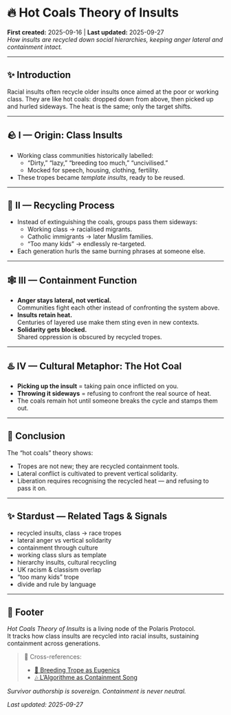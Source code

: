 # 🔥 Hot Coals Theory of Insults  
**First created:** 2025-09-16 | **Last updated:** 2025-09-27  
*How insults are recycled down social hierarchies, keeping anger lateral and containment intact.*  

---

## ✨ Introduction  
Racial insults often recycle older insults once aimed at the poor or working class. They are like hot coals: dropped down from above, then picked up and hurled sideways. The heat is the same; only the target shifts.  

---

## 🪨 I — Origin: Class Insults  
- Working class communities historically labelled:  
  - “Dirty,” “lazy,” “breeding too much,” “uncivilised.”  
  - Mocked for speech, housing, clothing, fertility.  
- These tropes became *template insults*, ready to be reused.  

---

## 🔄 II — Recycling Process  
- Instead of extinguishing the coals, groups pass them sideways:  
  - Working class → racialised migrants.  
  - Catholic immigrants → later Muslim families.  
  - “Too many kids” → endlessly re-targeted.  
- Each generation hurls the same burning phrases at someone else.  

---

## 🕸️ III — Containment Function  
- **Anger stays lateral, not vertical.**  
  Communities fight each other instead of confronting the system above.  
- **Insults retain heat.**  
  Centuries of layered use make them sting even in new contexts.  
- **Solidarity gets blocked.**  
  Shared oppression is obscured by recycled tropes.  

---

## ♨️ IV — Cultural Metaphor: The Hot Coal  
- **Picking up the insult** = taking pain once inflicted on you.  
- **Throwing it sideways** = refusing to confront the real source of heat.  
- The coals remain hot until someone breaks the cycle and stamps them out.  

---

## 🌋 Conclusion  
The “hot coals” theory shows:  
- Tropes are not new; they are recycled containment tools.  
- Lateral conflict is cultivated to prevent vertical solidarity.  
- Liberation requires recognising the recycled heat — and refusing to pass it on.  

---

## ✨ Stardust — Related Tags & Signals  
-  recycled insults, class → race tropes  
-  lateral anger vs vertical solidarity  
-  containment through culture  
-  working class slurs as template  
-  hierarchy insults, cultural recycling  
-  UK racism & classism overlap  
-  “too many kids” trope  
-  divide and rule by language  

---

## 🏮 Footer  
*Hot Coals Theory of Insults* is a living node of the Polaris Protocol.  
It tracks how class insults are recycled into racial insults, sustaining containment across generations.  

> 📡 Cross-references:  
> - [🧪 Breeding Trope as Eugenics](./🧪_breeding_trope_as_eugenics.md)  
> - [🎶 L’Algorithme as Containment Song](./🎶_lalgorithme_as_containment_song.md)  

*Survivor authorship is sovereign. Containment is never neutral.*  

_Last updated: 2025-09-27_  
